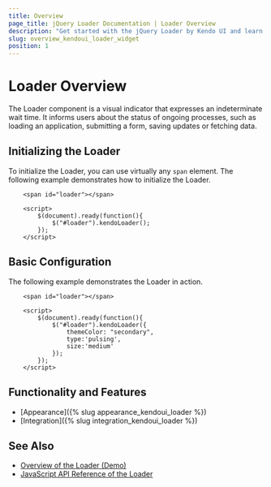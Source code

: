 ```yaml
---
title: Overview
page_title: jQuery Loader Documentation | Loader Overview
description: "Get started with the jQuery Loader by Kendo UI and learn how to create, initialize, and enable the widget."
slug: overview_kendoui_loader_widget
position: 1
---
```


# Loader Overview

The Loader component is a visual indicator that expresses an indeterminate wait time. It informs users about the status of ongoing processes, such as loading an application, submitting a form, saving updates or fetching data.

## Initializing the Loader

To initialize the Loader, you can use virtually any `span` element. The following example demonstrates how to initialize the Loader.

```dojo
    <span id="loader"></span>

    <script>
        $(document).ready(function(){
            $("#loader").kendoLoader();
        });
    </script>
```

## Basic Configuration

The following example demonstrates the Loader in action.

```dojo
    <span id="loader"></span>

    <script>
        $(document).ready(function(){
            $("#loader").kendoLoader({
                themeColor: "secondary",
                type:'pulsing',
                size:'medium'
            });
        });
    </script>
```

## Functionality and Features

* [Appearance]({% slug appearance_kendoui_loader %})
* [Integration]({% slug integration_kendoui_loader %})

## See Also

* [Overview of the Loader (Demo)](https://demos.telerik.com/kendo-ui/loader/index)
* [JavaScript API Reference of the Loader](/api/javascript/ui/loader)
